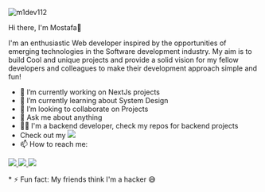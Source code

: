 ![m1dev112](https://user-images.githubusercontent.com/81513055/212464161-466570bf-fab9-4e8a-a27f-f89111748b83.png)



Hi there, I'm Mostafa👋 
<p>I'm an enthusiastic Web developer inspired by the opportunities of emerging technologies in the Software development industry. My aim is to build Cool and unique projects and provide a solid vision for my fellow developers and colleagues to make their development approach simple and fun!</p>

* 🔭 I’m currently working on NextJs projects
* 🌱 I’m currently learning about System Design
* 👯 I’m looking to collaborate on Projects
* 💬 Ask me about anything
* 👨‍💻 I'm a backend developer, check my repos for backend projects
* Check out my <a style="cursor: pointer;" href="https://m1tech.tk"><img style="cursor: pointer;" src="https://img.shields.io/badge/Portfolio-yellow"></a>
* 📫 How to reach me: 
<p><a href="mostafaahmedmaa1@gmail.com"><img src="https://img.shields.io/badge/Gmail-D14836?style=for-the-badge&logo=gmail&logoColor=white"> </a>
<a href="https://www.linkedin.com/in/mostafamaa1/"><img src="https://img.shields.io/badge/LinkedIn-0077B5?style=for-the-badge&logo=linkedin&logoColor=white"> </a>
  <a href="https://www.instagram.com/m1devs/"><img src="https://img.shields.io/badge/Instagram-E4405F?style=for-the-badge&logo=instagram&logoColor=white"></a>
  </p>
* ⚡ Fun fact: My friends think I'm a hacker 😅
